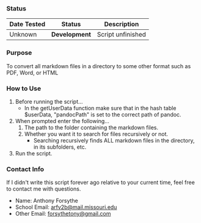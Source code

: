 ### Status
|Date Tested   |Status       |Description|
|:-------------|-------------|:---------:|
|Unknown       |**Development**|Script unfinished|

### Purpose

To convert all markdown files in a directory to some other format such as PDF, Word, or HTML

### How to Use

1. Before running the script...
   * In the getUserData function make sure that in the hash table $userData, "pandocPath" is set to the correct path of pandoc.
2. When prompted enter the following...
   1. The path to the folder containing the markdown files.
   2. Whether you want it to search for files recursively or not. 
      * Searching recursively finds ALL markdown files in the directory, in its subfolders, etc.
3. Run the script.

### Contact Info

If I didn't write this script forever ago relative to your current time, feel free to contact me with questions.
* Name: Anthony Forsythe
* School Email: arfv2b@mail.missouri.edu
* Other Email: forsythetony@gmail.com
